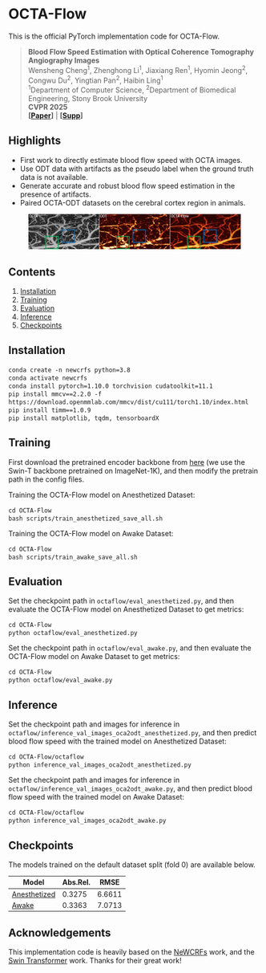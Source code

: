 # OCTA-Flow

This is the official PyTorch implementation code for OCTA-Flow.

>**Blood Flow Speed Estimation with Optical Coherence Tomography Angiography Images** <br/>
Wensheng Cheng<sup>1</sup>, Zhenghong Li<sup>1</sup>, Jiaxiang Ren<sup>1</sup>, Hyomin Jeong<sup>2</sup>,
Congwu Du<sup>2</sup>, Yingtian Pan<sup>2</sup>, Haibin Ling<sup>1</sup> <br/>
<sup>1</sup>Department of Computer Science, <sup>2</sup>Department of Biomedical Engineering, Stony Brook University <br>
**CVPR 2025** <br/>
**[[Paper](https://github.com/Spritea/OCTA-Flow)]** | **[[Supp](https://github.com/Spritea/OCTA-Flow)]**

## Highlights
* First work to directly estimate blood flow speed with OCTA images.
* Use ODT data with artifacts as the pseudo label when the ground truth data is not available.
* Generate accurate and robust blood flow speed estimation in the presence of artifacts.
* Paired OCTA-ODT datasets on the cerebral cortex region in animals.

<figure>
  <img
  src="assets/samples.gif"
  title="Samples">
</figure>

## Contents
1. [Installation](#installation)
2. [Training](#training)
3. [Evaluation](#evaluation)
4. [Inference](#inference)
5. [Checkpoints](#checkpoints)

## Installation
```
conda create -n newcrfs python=3.8
conda activate newcrfs
conda install pytorch=1.10.0 torchvision cudatoolkit=11.1
pip install mmcv==2.2.0 -f https://download.openmmlab.com/mmcv/dist/cu111/torch1.10/index.html
pip install timm==1.0.9
pip install matplotlib, tqdm, tensorboardX
```

## Training
First download the pretrained encoder backbone from [here](https://github.com/microsoft/Swin-Transformer) (we use the Swin-T backbone pretrained on ImageNet-1K), and then modify the pretrain path in the config files.

Training the OCTA-Flow model on Anesthetized Dataset:
```
cd OCTA-Flow
bash scripts/train_anesthetized_save_all.sh
```

Training the OCTA-Flow model on Awake Dataset:
```
cd OCTA-Flow
bash scripts/train_awake_save_all.sh
```

## Evaluation
Set the checkpoint path in `octaflow/eval_anesthetized.py`, and then evaluate the OCTA-Flow model on Anesthetized Dataset to get metrics:
```
cd OCTA-Flow
python octaflow/eval_anesthetized.py
```

Set the checkpoint path in `octaflow/eval_awake.py`, and then evaluate the OCTA-Flow model on Awake Dataset to get metrics:
```
cd OCTA-Flow
python octaflow/eval_awake.py
```
## Inference
Set the checkpoint path and images for inference in `octaflow/inference_val_images_oca2odt_anesthetized.py`, and then predict blood flow speed with the trained model on Anesthetized Dataset:
```
cd OCTA-Flow/octaflow
python inference_val_images_oca2odt_anesthetized.py
```

Set the checkpoint path and images for inference in `octaflow/inference_val_images_oca2odt_awake.py`, and then predict blood flow speed with the trained model on Awake Dataset:
```
cd OCTA-Flow/octaflow
python inference_val_images_oca2odt_awake.py
```
## Checkpoints
The models trained on the default dataset split (fold 0) are available below.

| Model | Abs.Rel. | RMSE |
|---|---|---|
| [Anesthetized](https://huggingface.co/Spritea/OCTA-Flow_Models/tree/main) | 0.3275 | 6.6611 |
| [Awake](https://huggingface.co/Spritea/OCTA-Flow_Models/tree/main) | 0.3363 | 7.0713 |


## Acknowledgements
This implementation code is heavily based on the [NeWCRFs](https://github.com/aliyun/NeWCRFs) work, and the [Swin Transformer](https://github.com/microsoft/Swin-Transformer) work. Thanks for their great work!
